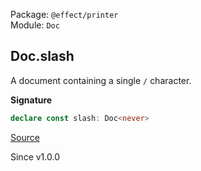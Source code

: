 Package: `@effect/printer`<br />
Module: `Doc`<br />

## Doc.slash

A document containing a single `/` character.

**Signature**

```ts
declare const slash: Doc<never>
```

[Source](https://github.com/Effect-TS/effect/tree/main/packages/printer/src/Doc.ts#L831)

Since v1.0.0